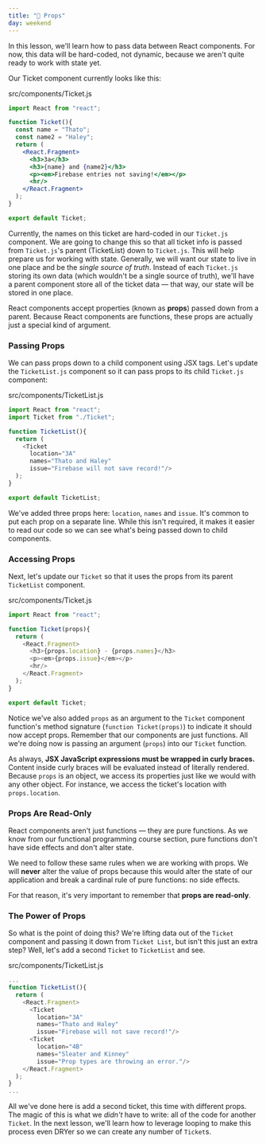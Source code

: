 ```yaml
---
title: "📓 Props"
day: weekend
---
```


In this lesson, we'll learn how to pass data between React components. For now, this data will be hard-coded, not dynamic, because we aren't quite ready to work with state yet.

Our Ticket component currently looks like this:

<div class="filename">src/components/Ticket.js</div>

```jsx
import React from "react";

function Ticket(){
  const name = "Thato";
  const name2 = "Haley";
  return (
    <React.Fragment>
      <h3>3a</h3>
      <h3>{name} and {name2}</h3>
      <p><em>Firebase entries not saving!</em></p>
      <hr/>
    </React.Fragment>
  );
}

export default Ticket;
```

Currently, the names on this ticket are hard-coded in our `Ticket.js` component. We are going to change this so that all ticket info is passed from `Ticket.js`'s parent (TicketList) down to `Ticket.js`. This will help prepare us for working with state. Generally, we will want our state to live in one place and be the *single source of truth*. Instead of each `Ticket.js` storing its own data (which wouldn't be a single source of truth), we'll have a parent component store all of the ticket data — that way, our state will be stored in one place.

React components accept properties (known as **props**) passed down from a parent. Because React components are functions, these props are actually just a special kind of argument.

### Passing Props

We can pass props down to a child component using JSX tags. Let's update the `TicketList.js` component so it can pass props to its child `Ticket.js` component:

<div class="filename">src/components/TicketList.js</div>

```js
import React from "react";
import Ticket from "./Ticket";

function TicketList(){
  return (
    <Ticket
      location="3A"
      names="Thato and Haley"
      issue="Firebase will not save record!"/>
  );
}

export default TicketList;
```

We've added three props here: `location`, `names` and `issue`. It's common to put each prop on a separate line. While this isn't required, it makes it easier to read our code so we can see what's being passed down to child components.

### Accessing Props

Next, let's update our `Ticket` so that it uses the props from its parent `TicketList` component.

<div class="filename">src/components/Ticket.js</div>

```js
import React from "react";

function Ticket(props){
  return (
    <React.Fragment>
      <h3>{props.location} - {props.names}</h3>
      <p><em>{props.issue}</em></p>
      <hr/>
    </React.Fragment>
  );
}

export default Ticket;
```

Notice we've also added `props` as an argument to the `Ticket` component function's method signature (`function Ticket(props)`) to indicate it should now accept props. Remember that our components are just functions. All we're doing now is passing an argument (`props`) into our `Ticket` function.

As always, **JSX JavaScript expressions must be wrapped in curly braces.** Content inside curly braces will be evaluated instead of literally rendered. Because `props` is an object, we access its properties just like we would with any other object. For instance, we access the ticket's location with `props.location`.

### Props Are Read-Only

React components aren't just functions — they are pure functions. As we know from our functional programming course section, pure functions don't have side effects and don't alter state.

We need to follow these same rules when we are working with props. We will **never** alter the value of props because this would alter the state of our application and break a cardinal rule of pure functions: no side effects.

For that reason, it's very important to remember that **props are read-only**.

### The Power of Props

So what is the point of doing this? We're lifting data out of the `Ticket` component and passing it down from `Ticket List`, but isn't this just an extra step? Well, let's add a second `Ticket` to `TicketList` and see.

<div class="filename">src/components/TicketList.js</div>

```js
...
function TicketList(){
  return (
    <React.Fragment>
      <Ticket
        location="3A"
        names="Thato and Haley"
        issue="Firebase will not save record!"/>
      <Ticket
        location="4B"
        names="Sleater and Kinney"
        issue="Prop types are throwing an error."/>
    </React.Fragment>
  );
}
...
```

All we've done here is add a second ticket, this time with different props. The magic of this is what we *didn't* have to write: all of the code for another `Ticket`. In the next lesson, we'll learn how to leverage looping to make this process even DRYer so we can create any number of `Ticket`s.



